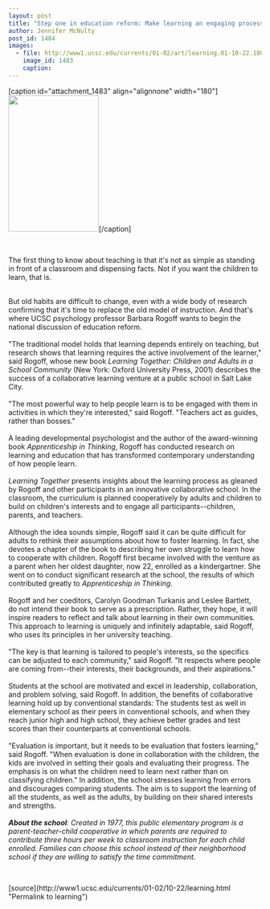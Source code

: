 ```yaml
---
layout: post
title: "Step one in education reform: Make learning an engaging process"
author: Jennifer McNulty
post_id: 1484
images:
  - file: http://www1.ucsc.edu/currents/01-02/art/learning.01-10-22.180.jpg
    image_id: 1483
    caption: 
---
```


[caption id="attachment_1483" align="alignnone" width="180"]<a href="http://localhost/mysite/wp-content/uploads/2001/10/learning.01-10-22.180.jpg"><img class="size-full wp-image-1483" src="http://localhost/mysite/wp-content/uploads/2001/10/learning.01-10-22.180.jpg" alt="" width="180" height="271" /></a>[/caption]
<p>
  <br>
</p>
<p>
  The first thing to know about teaching is that it's not as simple as standing in front of a classroom and dispensing facts. Not if you want the children to learn, that is.<br>
  <br>
</p>But old habits are difficult to change, even with a wide body of research confirming that it's time to replace the old model of instruction. And that's where UCSC psychology professor Barbara Rogoff wants to begin the national discussion of education reform.<br>
<br>
"The traditional model holds that learning depends entirely on teaching, but research shows that learning requires the active involvement of the learner," said Rogoff, whose new book <i>Learning Together: Children and Adults in a School Community</i> (New York: Oxford University Press, 2001) describes the success of a collaborative learning venture at a public school in Salt Lake City.<br>
<br>
"The most powerful way to help people learn is to be engaged with them in activities in which they're interested," said Rogoff. "Teachers act as guides, rather than bosses."<br>
<br>
A leading developmental psychologist and the author of the award-winning book <i>Apprenticeship in Thinking</i>, Rogoff has conducted research on learning and education that has transformed contemporary understanding of how people learn.<br>
<br>
<i>Learning Together</i> presents insights about the learning process as gleaned by Rogoff and other participants in an innovative collaborative school. In the classroom, the curriculum is planned cooperatively by adults and children to build on children's interests and to engage all participants--children, parents, and teachers.<br>
<br>
Although the idea sounds simple, Rogoff said it can be quite difficult for adults to rethink their assumptions about how to foster learning. In fact, she devotes a chapter of the book to describing her own struggle to learn how to cooperate with children. Rogoff first became involved with the venture as a parent when her oldest daughter, now 22, enrolled as a kindergartner. She went on to conduct significant research at the school, the results of which contributed greatly to <i>Apprenticeship in Thinking</i>.<br>
<br>
Rogoff and her coeditors, Carolyn Goodman Turkanis and Leslee Bartlett, do not intend their book to serve as a prescription. Rather, they hope, it will inspire readers to reflect and talk about learning in their own communities. This approach to learning is uniquely and infinitely adaptable, said Rogoff, who uses its principles in her university teaching.<br>
<br>
"The key is that learning is tailored to people's interests, so the specifics can be adjusted to each community," said Rogoff. "It respects where people are coming from--their interests, their backgrounds, and their aspirations."<br>
<br>
Students at the school are motivated and excel in leadership, collaboration, and problem solving, said Rogoff. In addition, the benefits of collaborative learning hold up by conventional standards: The students test as well in elementary school as their peers in conventional schools, and when they reach junior high and high school, they achieve better grades and test scores than their counterparts at conventional schools.<br>
<br>
"Evaluation is important, but it needs to be evaluation that fosters learning," said Rogoff. "When evaluation is done in collaboration with the children, the kids are involved in setting their goals and evaluating their progress. The emphasis is on what the children need to learn next rather than on classifying children." In addition, the school stresses learning from errors and discourages comparing students. The aim is to support the learning of all the students, as well as the adults, by building on their shared interests and strengths.<br>
<i><br>
<b>About the school</b>: Created in 1977, this public elementary program is a parent-teacher-child cooperative in which parents are required to contribute three hours per week to classroom instruction for each child enrolled. Families can choose this school instead of their neighborhood school if they are willing to satisfy the time commitment.</i>
<p>
  <br>

</p>
[source](http://www1.ucsc.edu/currents/01-02/10-22/learning.html "Permalink to learning")
